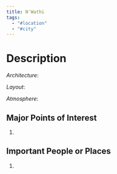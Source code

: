 ```yaml
---
title: N'Wathi
tags:
  - "#location"
  - "#city"
---
```

# Description

_Architecture_: 

_Layout_: 

_Atmosphere_: 

## Major Points of Interest

1. 

## Important People or Places

1.  